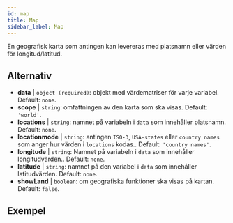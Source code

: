 ```yaml
---
id: map
title: Map
sidebar_label: Map
---
```


En geografisk karta som antingen kan levereras med platsnamn eller värden för longitud/latitud.

## Alternativ

* __data__ | `object (required)`: objekt med värdematriser för varje variabel. Default: `none`.
* __scope__ | `string`: omfattningen av den karta som ska visas. Default: `'world'`.
* __locations__ | `string`: namnet på variabeln i `data` som innehåller platsnamn. Default: `none`.
* __locationmode__ | `string`: antingen `ISO-3`, `USA-states` eller `country names` som anger hur värden i `locations` kodas.. Default: `'country names'`.
* __longitude__ | `string`: Namnet på variabeln i `data` som innehåller longitudvärden.. Default: `none`.
* __latitude__ | `string`: namnet på den variabel i `data` som innehåller latitudvärden. Default: `none`.
* __showLand__ | `boolean`: om geografiska funktioner ska visas på kartan. Default: `false`.


## Exempel
